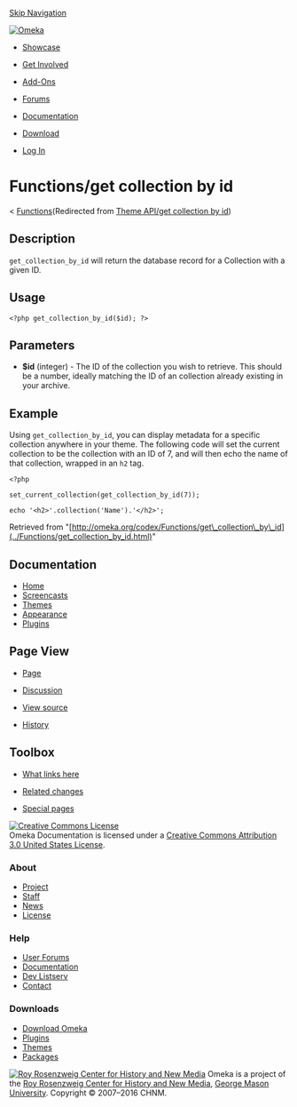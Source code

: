 <div id="wrap">

[Skip Navigation](get_collection_by_id.html#content)
<div id="header">

<div class="padding">

<span
id="logo">[![Omeka](http://omeka.org/ui/i/logo-horizontal-288px.gif)](../../index.html)</span>
<div id="search-form">

</div>

-   <div id="nav-showcase">

    </div>

    [Showcase](../../showcase.1.html)
-   <div id="nav-involved">

    </div>

    [Get Involved](../../index.html%3Fp=124.html)
-   <div id="nav-addons">

    </div>

    [Add-Ons](../../add-ons.1.html)
-   <div id="nav-forums">

    </div>

    [Forums](../../forums/topic/mysqli-stmt.bind-result.html)
-   <div id="nav-documentation">

    </div>

    [Documentation](http://omeka.org/codex/)
-   <div id="nav-download">

    </div>

    [Download](../../download.1.html)

</div>

</div>

<div id="content">

<div class="padding">

<div id="user-meta">

-   <div id="pt-login">

    </div>

    [Log
    In](http://omeka.org/c/index.php?title=Special:UserLogin&returnto=Theme%20API/get%20collection%20by%20id)

</div>

Functions/get collection by id
==============================

<div id="contentSub">

<span class="subpages">&lt;
[Functions](../Functions.html "Functions")</span>(Redirected from [Theme
API/get collection by
id](http://omeka.org/c/index.php?title=Theme_API/get_collection_by_id&redirect=no "Theme API/get collection by id"))

</div>

<div id="primary">

<span id="Description" class="mw-headline"> Description </span>
---------------------------------------------------------------

`get_collection_by_id` will return the database record for a Collection
with a given ID.

<span id="Usage" class="mw-headline"> Usage </span>
---------------------------------------------------

<div class="mw-geshi mw-content-ltr" dir="ltr">

<div class="php source-php">

``` {.de1}
<?php get_collection_by_id($id); ?>
```

</div>

</div>

<span id="Parameters" class="mw-headline"> Parameters </span>
-------------------------------------------------------------

-   **\$id** (integer) - The ID of the collection you wish to retrieve.
    This should be a number, ideally matching the ID of an collection
    already existing in your archive.

<span id="Example" class="mw-headline"> Example </span>
-------------------------------------------------------

Using `get_collection_by_id`, you can display metadata for a specific
collection anywhere in your theme. The following code will set the
current collection to be the collection with an ID of 7, and will then
echo the name of that collection, wrapped in an `h2` tag.

<div class="mw-geshi mw-content-ltr" dir="ltr">

<div class="php source-php">

``` {.de1}
<?php
 
set_current_collection(get_collection_by_id(7));
 
echo '<h2>'.collection('Name').'</h2>';
```

</div>

</div>

<div class="printfooter">

Retrieved from
"[http://omeka.org/codex/Functions/get\_collection\_by\_id](../Functions/get_collection_by_id.html)"

</div>

<div id="catlinks" class="catlinks catlinks-allhidden">

</div>

</div>

<div id="secondary">

<div class="portlet">

Documentation
-------------

-   [Home](http://omeka.org/codex/)
-   [Screencasts](http://omeka.org/codex/Screencasts)
-   [Themes](http://omeka.org/codex/Managing_Themes_2.0)
-   [Appearance](http://omeka.org/codex/Managing_Appearance_2.0)
-   [Plugins](http://omeka.org/codex/Plugins2.0)

</div>

<div class="portlet">

Page View
---------

-   <div id="nav-page">

    </div>

    [Page](../Functions/get_collection_by_id.html)
-   <div id="nav-discussion">

    </div>

    [Discussion](http://omeka.org/c/index.php?title=Talk:Functions/get_collection_by_id&action=edit&redlink=1)
-   <div id="nav-view_source">

    </div>

    [View
    source](http://omeka.org/c/index.php?title=Functions/get_collection_by_id&action=edit)
-   <div id="nav-history">

    </div>

    [History](http://omeka.org/c/index.php?title=Functions/get_collection_by_id&action=history)

</div>

<div id="wiki-toolbox" class="portlet">

Toolbox
-------

-   <div id="t-whatlinkshere">

    </div>

    [What links
    here](../Special:WhatLinksHere/Functions/get_collection_by_id.html)
-   <div id="t-recentchangeslinked">

    </div>

    [Related
    changes](../Special:RecentChangesLinked/Functions/get_collection_by_id.html)
-   <div id="t-specialpages">

    </div>

    [Special pages](http://omeka.org/codex/Special:SpecialPages)

</div>

[![Creative Commons
License](https://i.creativecommons.org/l/by/3.0/us/88x31.png)](http://creativecommons.org/licenses/by/3.0/us/)\
Omeka Documentation is licensed under a [Creative Commons Attribution
3.0 United States
License](http://creativecommons.org/licenses/by/3.0/us/).

</div>

</div>

</div>

<div id="footer">

<div class="padding">

<div id="sitemap">

<div class="section">

### About

-   [Project](../../index.html%3Fp=2.html)
-   [Staff](../../index.html%3Fp=3.html)
-   [News](../../blog.1.html)
-   [License](http://www.gnu.org/copyleft/gpl.html)

</div>

<div class="section">

### Help

-   [User Forums](../../forums/topic/mysqli-stmt.bind-result.html)
-   [Documentation](http://omeka.org/codex/)
-   [Dev Listserv](http://groups.google.com/group/omeka-dev)
-   [Contact](http://omeka.org/contact/)

</div>

<div class="section">

### Downloads

-   [Download Omeka](../../download.1.html)
-   [Plugins](../../plugins.html)
-   [Themes](../../download/themes/index.html)
-   [Packages](../../index.html%3Fp=222.html)

</div>

</div>

<div id="chnm-meta">

<span id="chnm-logo">[![Roy Rosenzweig Center for History and New
Media](http://omeka.org/ui/i/rrchnm-logo-regular.gif)](http://chnm.gmu.edu)</span>
Omeka is a project of the [Roy Rosenzweig Center for History and New
Media](http://chnm.gmu.edu), [George Mason
University](http://www.gmu.edu). Copyright © 2007–2016 CHNM.

</div>

</div>

</div>

</div>
